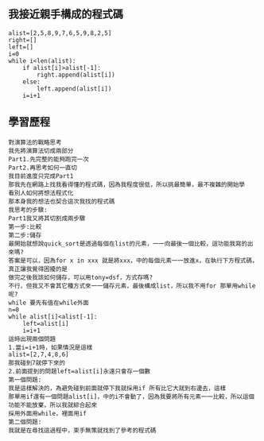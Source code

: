我接近親手構成的程式碼
------
    alist=[2,5,8,9,7,6,5,9,8,2,5]
    right=[]
    left=[]
    i=0
    while i<len(alist):
        if alist[i]>alist[-1]:
            right.append(alist[i])
        else:
            left.append(alist[i])
        i=i+1
學習歷程
------
    對演算法的戰略思考
    我先將演算法切成兩部分
    Part1.先完整的能夠跑完一次
    Part2.再思考如何一直切
    我目前進度只完成Part1
    那我先在網路上找我看得懂的程式碼，因為我程度很低，所以挑最簡單，最不複雜的開始學
    看別人如何將想法程式化
    那本身我的想法也契合這次我找的程式碼
    我思考的步驟:
    Part1我又將其切割成兩步驟
    第一步:比較
    第二步:儲存
    最開始就想說quick_sort是透過每個在list的元素，一一向最後一個比較，這功能我寫的出來嗎?
    答案是可以，因為for x in xxx 就是將xxx，中的每個元素一一放進x，在執行下方程式碼，真正讓我覺得困擾的是
    做完之後我該如何儲存，可以用tony=dsf，方式存嗎?
    不行，但我又不會其它種方式來一一儲存元素，最後構成list，所以我不用for 那單用while呢?
    while 要先有值在while外面
    n=0 
    while alist[i]<alist[-1]:
	    left=alist[i]
	    i=i+1
    這時出現兩個問題
    1.當i=i+1時，如果情況是這樣
    alist=[2,7,4,8,6]
    那我碰到7就停下來的
    2.前面提到的問題left=alist[i]永遠只會存一個數
    第一個問題:
    我是這樣解決的，為避免碰到前面就停下我就採用if 所有比它大就到右邊去，這樣
    那單用if還有一個問題alist[i]，中的i不會動了，因為我要將所有元素一一比較，所以這個功能不能放棄，所以我就綜合起來
    採用外面用while，裡面用if
    第二個問題:
    我就是在尋找這過程中，束手無策就找到了參考的程式碼
